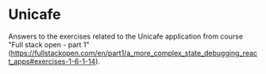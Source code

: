# Unicafe

Answers to the exercises related to the Unicafe application from course "Full stack open - part 1" (https://fullstackopen.com/en/part1/a_more_complex_state_debugging_react_apps#exercises-1-6-1-14).